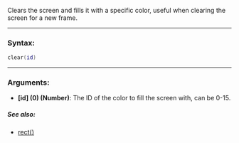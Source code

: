 Clears the screen and fills it with a specific color, useful when clearing the screen for a new frame.

---

### Syntax:
```lua
clear(id)
```

---

### Arguments:

* **[id] (0) (Number)**: The ID of the color to fill the screen with, can be 0-15.

##### See also:

* [rect()](rect.md)